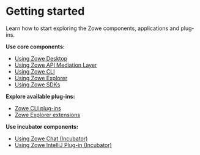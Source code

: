 # Getting started

Learn how to start exploring the Zowe components, applications and plug-ins.

**Use core components:**

- [Using Zowe Desktop](mvd-using.md)
- [Using Zowe API Mediation Layer](api-mediation/using-api-mediation-layer.md)
- [Using Zowe CLI](cli-using-usingcli.md)
- [Using Zowe Explorer](ze-usage.md)
- [Using Zowe SDKs](sdks-using.md)

**Explore available plug-ins:**

- [Zowe CLI plug-ins](cli-extending.md)
- [Zowe Explorer extensions](ze-using-zowe-explorer-cics-ext.md)

**Use incubator components:** 

- [Using Zowe Chat (Incubator)](zowe-chat/chat_use_interact_methods.md)
- [Using Zowe IntelliJ Plug-in (Incubator)](intellij-using.md)



